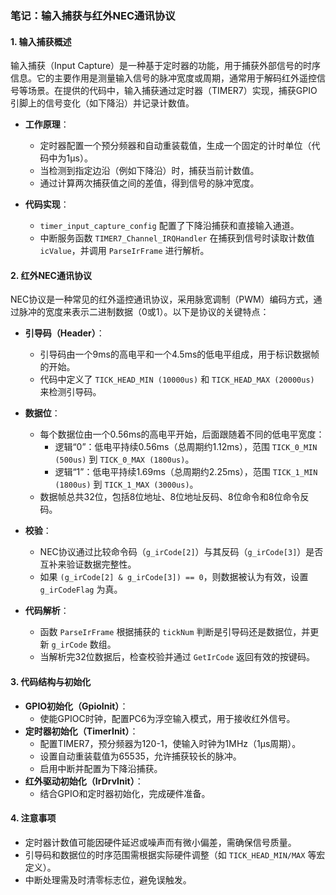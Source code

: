 ### 笔记：输入捕获与红外NEC通讯协议

#### 1. 输入捕获概述
输入捕获（Input Capture）是一种基于定时器的功能，用于捕获外部信号的时序信息。它的主要作用是测量输入信号的脉冲宽度或周期，通常用于解码红外遥控信号等场景。在提供的代码中，输入捕获通过定时器（TIMER7）实现，捕获GPIO引脚上的信号变化（如下降沿）并记录计数值。

- **工作原理**：
  - 定时器配置一个预分频器和自动重装载值，生成一个固定的计时单位（代码中为1μs）。
  - 当检测到指定边沿（例如下降沿）时，捕获当前计数值。
  - 通过计算两次捕获值之间的差值，得到信号的脉冲宽度。

- **代码实现**：
  - `timer_input_capture_config` 配置了下降沿捕获和直接输入通道。
  - 中断服务函数 `TIMER7_Channel_IRQHandler` 在捕获到信号时读取计数值 `icValue`，并调用 `ParseIrFrame` 进行解析。

#### 2. 红外NEC通讯协议
NEC协议是一种常见的红外遥控通讯协议，采用脉宽调制（PWM）编码方式，通过脉冲的宽度来表示二进制数据（0或1）。以下是协议的关键特点：

- **引导码（Header）**：
  - 引导码由一个9ms的高电平和一个4.5ms的低电平组成，用于标识数据帧的开始。
  - 代码中定义了 `TICK_HEAD_MIN (10000us)` 和 `TICK_HEAD_MAX (20000us)` 来检测引导码。

- **数据位**：
  - 每个数据位由一个0.56ms的高电平开始，后面跟随着不同的低电平宽度：
    - 逻辑“0”：低电平持续0.56ms（总周期约1.12ms），范围 `TICK_0_MIN (500us)` 到 `TICK_0_MAX (1800us)`。
    - 逻辑“1”：低电平持续1.69ms（总周期约2.25ms），范围 `TICK_1_MIN (1800us)` 到 `TICK_1_MAX (3000us)`。
  - 数据帧总共32位，包括8位地址、8位地址反码、8位命令和8位命令反码。

- **校验**：
  - NEC协议通过比较命令码（`g_irCode[2]`）与其反码（`g_irCode[3]`）是否互补来验证数据完整性。
  - 如果 `(g_irCode[2] & g_irCode[3]) == 0`，则数据被认为有效，设置 `g_irCodeFlag` 为真。

- **代码解析**：
  - 函数 `ParseIrFrame` 根据捕获的 `tickNum` 判断是引导码还是数据位，并更新 `g_irCode` 数组。
  - 当解析完32位数据后，检查校验并通过 `GetIrCode` 返回有效的按键码。

#### 3. 代码结构与初始化
- **GPIO初始化（GpioInit）**：
  - 使能GPIOC时钟，配置PC6为浮空输入模式，用于接收红外信号。
- **定时器初始化（TimerInit）**：
  - 配置TIMER7，预分频器为120-1，使输入时钟为1MHz（1μs周期）。
  - 设置自动重装载值为65535，允许捕获较长的脉冲。
  - 启用中断并配置为下降沿捕获。
- **红外驱动初始化（IrDrvInit）**：
  - 结合GPIO和定时器初始化，完成硬件准备。

#### 4. 注意事项
- 定时器计数值可能因硬件延迟或噪声而有微小偏差，需确保信号质量。
- 引导码和数据位的时序范围需根据实际硬件调整（如 `TICK_HEAD_MIN/MAX` 等宏定义）。
- 中断处理需及时清零标志位，避免误触发。
